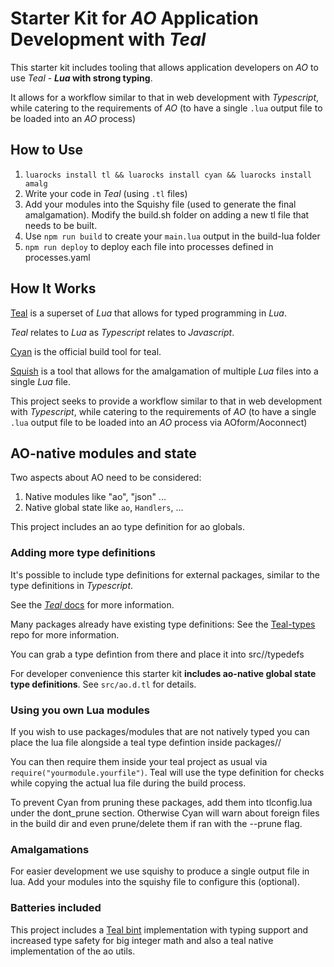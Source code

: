 # Starter Kit for _AO_ Application Development with _Teal_

This starter kit includes tooling that allows application developers on _AO_ to use _Teal_ - **_Lua_ with strong typing**.

It allows for a workflow similar to that in web development with _Typescript_, while catering to the requirements of _AO_ (to have a single `.lua` output file to be loaded into an _AO_ process)

## How to Use

1. `luarocks install tl && luarocks install cyan && luarocks install amalg`
2. Write your code in _Teal_ (using `.tl` files)
3. Add your modules into the Squishy file (used to generate the final amalgamation). Modify the build.sh folder on adding a new tl file that needs to be built.
4. Use `npm run build` to create your `main.lua` output in the build-lua folder
5. `npm run deploy` to deploy each file into processes defined in processes.yaml

## How It Works

[Teal](https://github.com/teal-language/tl) is a superset of _Lua_ that allows for typed programming in _Lua_.

_Teal_ relates to _Lua_ as _Typescript_ relates to _Javascript_.

[Cyan](https://github.com/teal-language/cyan) is the official build tool for teal.

[Squish](https://github.com/LuaDist/squish) is a tool that allows for the amalgamation of multiple _Lua_ files into a single _Lua_ file.

This project seeks to provide a workflow similar to that in web development with _Typescript_, while catering to the requirements of _AO_ (to have a single `.lua` output file to be loaded into an _AO_ process via AOform/Aoconnect)

## AO-native modules and state

Two aspects about AO need to be considered:

1. Native modules like "ao", "json" ...
2. Native global state like `ao`, `Handlers`, ...

This project includes an ao type definition for ao globals.

### Adding more type definitions

It's possible to include type definitions for external packages, similar to the type definitions in _Typescript_.

See the [_Teal_ docs](https://github.com/teal-language/tl?tab=readme-ov-file) for more information.

Many packages already have existing type definitions: See the [Teal-types](https://github.com/teal-language/teal-types/) repo for more information.

You can grab a type defintion from there and place it into src/<your project>/typedefs

For developer convenience this starter kit **includes ao-native global state type definitions**. See `src/ao.d.tl` for details.

### Using you own Lua modules

If you wish to use packages/modules that are not natively typed you can place the lua file alongside a teal type defintion inside packages/<package name>/

You can then require them inside your teal project as usual via `require("yourmodule.yourfile")`. Teal will use the type definition for checks while copying the actual lua file during the build process.

To prevent Cyan from pruning these packages, add them into tlconfig.lua under the dont_prune section. Otherwise Cyan will warn about foreign files in the build dir and even prune/delete them if ran with the --prune flag.

### Amalgamations

For easier development we use squishy to produce a single output file in lua. Add your modules into the squishy file to configure this (optional).

### Batteries included

This project includes a [Teal bint](https://github.com/AutonomousResearch/teal-bint) implementation with typing support and increased type safety for big integer math and also a teal native implementation of the ao utils.
